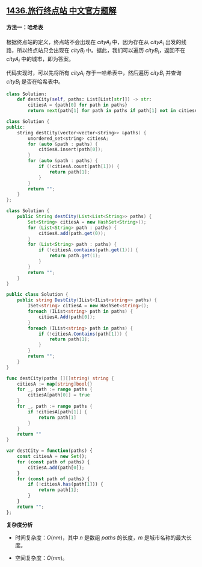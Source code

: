 ## [1436.旅行终点站 中文官方题解](https://leetcode.cn/problems/destination-city/solutions/100000/lu-xing-zhong-dian-zhan-by-leetcode-solu-pscd)
#### 方法一：哈希表

根据终点站的定义，终点站不会出现在 $\textit{cityA}_i$ 中，因为存在从 $\textit{cityA}_i$ 出发的线路，所以终点站只会出现在 $\textit{cityB}_i$ 中。据此，我们可以遍历 $\textit{cityB}_i$，返回不在 $\textit{cityA}_i$ 中的城市，即为答案。

代码实现时，可以先将所有 $\textit{cityA}_i$ 存于一哈希表中，然后遍历 $\textit{cityB}_i$ 并查询 $\textit{cityB}_i$ 是否在哈希表中。

```Python [sol1-Python3]
class Solution:
    def destCity(self, paths: List[List[str]]) -> str:
        citiesA = {path[0] for path in paths}
        return next(path[1] for path in paths if path[1] not in citiesA)
```

```C++ [sol1-C++]
class Solution {
public:
    string destCity(vector<vector<string>> &paths) {
        unordered_set<string> citiesA;
        for (auto &path : paths) {
            citiesA.insert(path[0]);
        }
        for (auto &path : paths) {
            if (!citiesA.count(path[1])) {
                return path[1];
            }
        }
        return "";
    }
};
```

```Java [sol1-Java]
class Solution {
    public String destCity(List<List<String>> paths) {
        Set<String> citiesA = new HashSet<String>();
        for (List<String> path : paths) {
            citiesA.add(path.get(0));
        }
        for (List<String> path : paths) {
            if (!citiesA.contains(path.get(1))) {
                return path.get(1);
            }
        }
        return "";
    }
}
```

```C# [sol1-C#]
public class Solution {
    public string DestCity(IList<IList<string>> paths) {
        ISet<string> citiesA = new HashSet<string>();
        foreach (IList<string> path in paths) {
            citiesA.Add(path[0]);
        }
        foreach (IList<string> path in paths) {
            if (!citiesA.Contains(path[1])) {
                return path[1];
            }
        }
        return "";
    }
}
```

```go [sol1-Golang]
func destCity(paths [][]string) string {
    citiesA := map[string]bool{}
    for _, path := range paths {
        citiesA[path[0]] = true
    }
    for _, path := range paths {
        if !citiesA[path[1]] {
            return path[1]
        }
    }
    return ""
}
```

```JavaScript [sol1-JavaScript]
var destCity = function(paths) {
    const citiesA = new Set();
    for (const path of paths) {
        citiesA.add(path[0]);
    }
    for (const path of paths) {
        if (!citiesA.has(path[1])) {
            return path[1];
        }
    }
    return "";
};
```

**复杂度分析**

- 时间复杂度：$O(nm)$，其中 $n$ 是数组 $\textit{paths}$ 的长度，$m$ 是城市名称的最大长度。

- 空间复杂度：$O(nm)$。